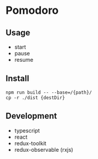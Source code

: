 # Pomodoro

## Usage

- start
- pause
- resume

## Install

    npm run build -- --base=/{path}/
    cp -r ./dist {destDir}

## Development

- typescript
- react
- redux-toolkit
- redux-observable (rxjs)
